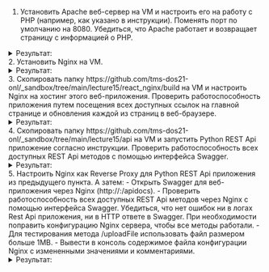 1. Установить Apache веб-сервер на VM и настроить его на работу с PHP (например, как указано в инструкции). Поменять порт по умолчанию на 8080. Убедиться, что Apache работает и возвращает страницу с информацией о PHP.
<details><summary>Результат:</summary>
  
```
sudo apt install apache2 -y
sudo apt install php libapache2-mod-php -y
```
![image](https://github.com/user-attachments/assets/cb7fa2c1-9240-40ee-bc65-b80ca9ff2938)

![image](https://github.com/user-attachments/assets/46a2e1d5-d2f6-434f-9d2e-3646c4e17be5)

![image](https://github.com/user-attachments/assets/d6aa3384-04ec-4303-a7e8-e902a4a8e845)

![image](https://github.com/user-attachments/assets/bddfacbc-8938-44aa-b742-7a8a980eeb4b)

![image](https://github.com/user-attachments/assets/d2442e71-f320-40fe-b0b6-bbe1bb1d4565)

</details>
2. Установить Nginx на VM.
<details><summary>Результат:</summary>

```
sudo apt-get install nginx
```

![image](https://github.com/user-attachments/assets/e03aa987-b019-4065-bd5e-1936d948eb64)

![image](https://github.com/user-attachments/assets/ed5a7b75-9000-41b7-87ec-e07f64347323)

</details>
3. Скопировать папку https://github.com/tms-dos21-onl/_sandbox/tree/main/lecture15/react_nginx/build на VM и настроить Nginx на хостинг этого веб-приложения. Проверить работоспособность приложения путем посещения всех доступных ссылок на главной странице и обновления каждой из страниц в веб-браузере.
<details><summary>Результат:</summary>
Копирую папку:

```
sudo cp -r /mnt/c/Users/user/DevOps/_sandbox/lecture15/react_nginx/build /var/www/html
```

![image](https://github.com/user-attachments/assets/eeb162e6-d47a-47bc-ac45-0cab362c73b0)

Меняю порт и пишу корневую папку:

![image](https://github.com/user-attachments/assets/c37ccf8e-7f47-421f-82c5-9b41f5e01a23)

![image](https://github.com/user-attachments/assets/3d8dcdf1-c638-4f88-aaf7-57ad50c60bb2)

Также изменил эту часть конфига, чтобы при перезагрузке страницы не появлялась 404:

![image](https://github.com/user-attachments/assets/c6198d1f-d144-485a-b0e1-86f5c0a29249)

![image](https://github.com/user-attachments/assets/d0cdc9de-669b-4e8a-acfa-b92eb63b8ed5)

</details>
4. Скопировать папку https://github.com/tms-dos21-onl/_sandbox/tree/main/lecture15/api на VM и запустить Python REST Api приложение согласно инструкции. Проверить работоспособность всех доступных REST Api методов с помощью интерфейса Swagger.
<details><summary>Результат:</summary>
Копирую папку:
```
sudo cp -r /mnt/c/Users/user/DevOps/_sandbox/lecture15/api /var/www/html
sudo apt install python3 python3-pip python3.11-venv
```
Перешел в директорию со скопированной папкой и выполнил все по инструкции:

![image](https://github.com/user-attachments/assets/757d5c2b-af42-4836-8eba-4a47f5f1cbec)

![image](https://github.com/user-attachments/assets/4d6966f7-12f6-4b8c-a18f-2cf812cf1888)

</details>
5. Настроить Nginx как Reverse Proxy для Python REST Api приложения из предыдущего пункта. А затем:
- Открыть Swagger для веб-приложения через Nginx (http://<NGINX_IP>:<NGINX_PORT>/apidocs).
- Проверить работоспособность всех доступных REST Api методов через Nginx с помощью интерфейса Swagger. Убедиться, что нет ошибок ни в логах Rest Api приложения, ни в HTTP ответе в Swagger. При необходимости поправить конфигурацию Nginx сервера, чтобы все методы работали.
- Для тестирования метода /uploadFile использовать файл размером больше 1MB.
- Вывести в консоль содержимое файла конфигурации Nginx с измененными значениями и комментариями.
<details><summary>Результат:</summary>
Изменил location:

![image](https://github.com/user-attachments/assets/0af8ad24-0369-4496-94fb-8b644db76351)

Get запросы работают:

![image](https://github.com/user-attachments/assets/e99a71d5-18fa-4a8c-ba81-0af3bcca9635)

Загрузка файла не работает:

![image](https://github.com/user-attachments/assets/4b1dca7d-b3c9-484e-8978-0d4bc665157b)

Для того чтобы заработала прописываю в конфиге явное ограничение размера файла:

![image](https://github.com/user-attachments/assets/9a09ed49-5ccf-4dca-96d0-3e642a6c09f9)

И последнее, снова ошибка, большой тайм-аут:

![image](https://github.com/user-attachments/assets/bf8ff036-c201-4deb-8c1b-7a8fa02313e8)

Установил в конфиге собственное значение:

![image](https://github.com/user-attachments/assets/63cff5a6-e29a-4bcb-8dd2-c894a3bc43be)

И вот тут уже дождался ))

![image](https://github.com/user-attachments/assets/842d30de-900e-4bb8-bc33-1c51b3c6ba7e)

</details>
